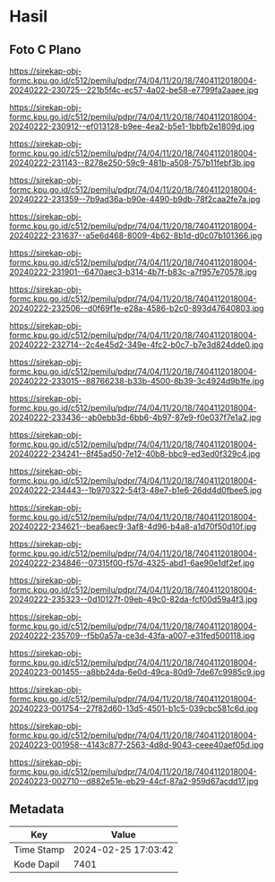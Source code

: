 # Hasil

## Foto C Plano

https://sirekap-obj-formc.kpu.go.id/c512/pemilu/pdpr/74/04/11/20/18/7404112018004-20240222-230725--221b5f4c-ec57-4a02-be58-e7799fa2aaee.jpg

https://sirekap-obj-formc.kpu.go.id/c512/pemilu/pdpr/74/04/11/20/18/7404112018004-20240222-230912--ef013128-b9ee-4ea2-b5e1-1bbfb2e1809d.jpg

https://sirekap-obj-formc.kpu.go.id/c512/pemilu/pdpr/74/04/11/20/18/7404112018004-20240222-231143--8278e250-59c9-481b-a508-757b11febf3b.jpg

https://sirekap-obj-formc.kpu.go.id/c512/pemilu/pdpr/74/04/11/20/18/7404112018004-20240222-231359--7b9ad36a-b90e-4490-b9db-78f2caa2fe7a.jpg

https://sirekap-obj-formc.kpu.go.id/c512/pemilu/pdpr/74/04/11/20/18/7404112018004-20240222-231637--a5e6d468-8009-4b62-8b1d-d0c07b101366.jpg

https://sirekap-obj-formc.kpu.go.id/c512/pemilu/pdpr/74/04/11/20/18/7404112018004-20240222-231901--6470aec3-b314-4b7f-b83c-a7f957e70578.jpg

https://sirekap-obj-formc.kpu.go.id/c512/pemilu/pdpr/74/04/11/20/18/7404112018004-20240222-232506--d0f69f1e-e28a-4586-b2c0-893d47640803.jpg

https://sirekap-obj-formc.kpu.go.id/c512/pemilu/pdpr/74/04/11/20/18/7404112018004-20240222-232714--2c4e45d2-349e-4fc2-b0c7-b7e3d824dde0.jpg

https://sirekap-obj-formc.kpu.go.id/c512/pemilu/pdpr/74/04/11/20/18/7404112018004-20240222-233015--88766238-b33b-4500-8b39-3c4924d9b1fe.jpg

https://sirekap-obj-formc.kpu.go.id/c512/pemilu/pdpr/74/04/11/20/18/7404112018004-20240222-233436--ab0ebb3d-6bb6-4b97-87e9-f0e037f7e1a2.jpg

https://sirekap-obj-formc.kpu.go.id/c512/pemilu/pdpr/74/04/11/20/18/7404112018004-20240222-234241--8f45ad50-7e12-40b8-bbc9-ed3ed0f329c4.jpg

https://sirekap-obj-formc.kpu.go.id/c512/pemilu/pdpr/74/04/11/20/18/7404112018004-20240222-234443--1b970322-54f3-48e7-b1e6-26dd4d0fbee5.jpg

https://sirekap-obj-formc.kpu.go.id/c512/pemilu/pdpr/74/04/11/20/18/7404112018004-20240222-234621--bea6aec9-3af8-4d96-b4a8-a1d70f50d10f.jpg

https://sirekap-obj-formc.kpu.go.id/c512/pemilu/pdpr/74/04/11/20/18/7404112018004-20240222-234846--07315f00-f57d-4325-abd1-6ae90e1df2ef.jpg

https://sirekap-obj-formc.kpu.go.id/c512/pemilu/pdpr/74/04/11/20/18/7404112018004-20240222-235323--0d10127f-09eb-49c0-82da-fcf00d59a4f3.jpg

https://sirekap-obj-formc.kpu.go.id/c512/pemilu/pdpr/74/04/11/20/18/7404112018004-20240222-235709--f5b0a57a-ce3d-43fa-a007-e31fed500118.jpg

https://sirekap-obj-formc.kpu.go.id/c512/pemilu/pdpr/74/04/11/20/18/7404112018004-20240223-001455--a8bb24da-6e0d-49ca-80d9-7de67c9985c9.jpg

https://sirekap-obj-formc.kpu.go.id/c512/pemilu/pdpr/74/04/11/20/18/7404112018004-20240223-001754--27f82d60-13d5-4501-b1c5-039cbc581c6d.jpg

https://sirekap-obj-formc.kpu.go.id/c512/pemilu/pdpr/74/04/11/20/18/7404112018004-20240223-001958--4143c877-2563-4d8d-9043-ceee40aef05d.jpg

https://sirekap-obj-formc.kpu.go.id/c512/pemilu/pdpr/74/04/11/20/18/7404112018004-20240223-002710--d882e51e-eb29-44cf-87a2-959d67acdd17.jpg


## Metadata

| Key        | Value               |
| ---------- | ------------------- |
| Time Stamp | 2024-02-25 17:03:42 |
| Kode Dapil | 7401                |



